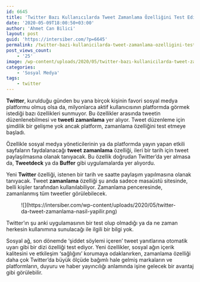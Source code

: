 ```yaml
---
id: 6645
title: 'Twitter Bazı Kullanıcılarda Tweet Zamanlama Özelliğini Test Ediyor'
date: '2020-05-09T18:00:50+03:00'
author: 'Ahmet Can Bilici'
layout: post
guid: 'https://intersiber.com/?p=6645'
permalink: /twitter-bazi-kullanicilarda-tweet-zamanlama-ozelligini-test-ediyor/
post_views_count:
    - '25'
image: /wp-content/uploads/2020/05/twitter-bazı-kullanicilarda-tweet-zamanlama-ozelligini-test-ediyor.jpeg
categories:
    - 'Sosyal Medya'
tags:
    - twitter
---
```


**Twitter**, kurulduğu günden bu yana birçok kişinin favori sosyal medya platformu olmuş olsa da, milyonlarca aktif kullanıcısının platformda görmek istediği bazı özellikleri sunmuyor. Bu özellikler arasında tweetin düzenlenebilmesi ve **tweeti** **zamanlama** yer alıyor. Tweet düzenleme için şimdilik bir gelişme yok ancak platform, zamanlama özelliğini test etmeye başladı.

Özellikle sosyal medya yöneticilerinin ya da platformda yayın yapan etkili sayfaların faydalanacağı **tweet** **zamanlama** özelliği, ileri bir tarih için tweet paylaşılmasına olanak tanıyacak. Bu özellik doğrudan Twitter’da yer almasa da, **Tweetdeck** ya da **Buffer** gibi uygulamalarda yer alıyordu.

Yeni **Twitter** özelliği, istenen bir tarih ve saatte paylaşım yapılmasına olanak tanıyacak. Tweet **zamanlama** özelliği şu anda sadece masaüstü sitesinde, belli kişiler tarafından kullanılabiliyor. Zamanlama penceresinde, zamanlanmış tüm tweetler görülebilecek.

<figure class="wp-block-image size-large">![](https://intersiber.com/wp-content/uploads/2020/05/twitter-da-tweet-zamanlama-nasil-yapilir.png)</figure>Twitter’ın şu anki uygulamasının bir test olup olmadığı ya da ne zaman herkesin kullanımına sunulacağı ile ilgili bir bilgi yok.

Sosyal ağ, son dönemde ‘şiddet söylemi içeren’ tweet yanıtlarına otomatik uyarı gibi bir dizi özelliği test ediyor. Yeni özellikler, sosyal ağın içerik kalitesini ve etkileşim ‘sağlığını’ korumaya odaklanırken, zamanlama özelliği daha çok Twitter’da büyük ölçüde bağımlı hale gelmiş markaların ve platformların, duyuru ve haber yayıncılığı anlamında işine gelecek bir avantaj gibi görülebilir.
